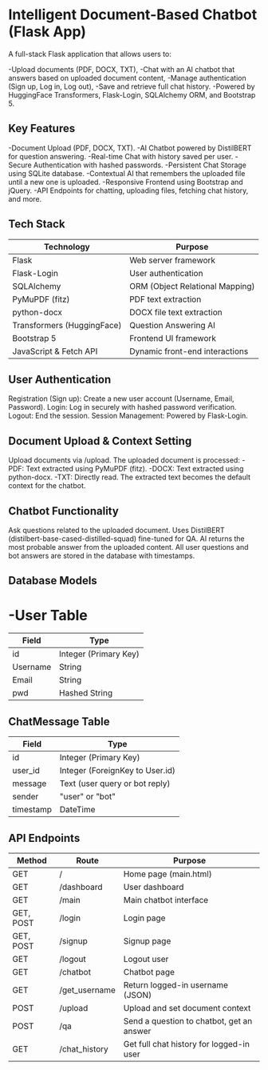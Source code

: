 # Intelligent Document-Based Chatbot (Flask App)
A full-stack Flask application that allows users to:

-Upload documents (PDF, DOCX, TXT),
-Chat with an AI chatbot that answers based on uploaded document content,
-Manage authentication (Sign up, Log in, Log out),
-Save and retrieve full chat history.
-Powered by HuggingFace Transformers, Flask-Login, SQLAlchemy ORM, and Bootstrap 5.

## Key Features
 -Document Upload (PDF, DOCX, TXT).
 -AI Chatbot powered by DistilBERT for question answering.
 -Real-time Chat with history saved per user.
 -Secure Authentication with hashed passwords.
 -Persistent Chat Storage using SQLite database.
 -Contextual AI that remembers the uploaded file until a new one is uploaded.
 -Responsive Frontend using Bootstrap and jQuery.
 -API Endpoints for chatting, uploading files, fetching chat history, and more.
##  Tech Stack
| Technology  |	Purpose   |
|-------------|--------------------------|
| Flask	      |  Web server framework     |
| Flask-Login	  |  User authentication            |
| SQLAlchemy	    |  ORM (Object Relational Mapping) |
| PyMuPDF (fitz)  |	PDF text extraction         |
| python-docx	  |  DOCX file text extraction       |
| Transformers (HuggingFace)  |	Question Answering AI  |
| Bootstrap 5	|  Frontend UI framework             |
| JavaScript & Fetch API	  |  Dynamic front-end interactions |

## User Authentication
Registration (Sign up): Create a new user account (Username, Email, Password).
Login: Log in securely with hashed password verification.
Logout: End the session.
Session Management: Powered by Flask-Login.

## Document Upload & Context Setting
Upload documents via /upload.
The uploaded document is processed:
  -PDF: Text extracted using PyMuPDF (fitz).
  -DOCX: Text extracted using python-docx.
  -TXT: Directly read.
The extracted text becomes the default context for the chatbot.

## Chatbot Functionality
Ask questions related to the uploaded document.
Uses DistilBERT (distilbert-base-cased-distilled-squad) fine-tuned for QA.
AI returns the most probable answer from the uploaded content.
All user questions and bot answers are stored in the database with timestamps.

## Database Models
# -User Table


| Field	     |   Type       |
|------------|---------------|
| id	         |  Integer (Primary Key)   | 
| Username    |	String    |
| Email	     |  String    |
| pwd	       |  Hashed String |

## ChatMessage Table  
| Field	      |   Type         |
|-------------|-----------------|
| id           |	Integer (Primary Key) |
| user_id	      | Integer (ForeignKey to User.id) |
| message	     |   Text (user query or bot reply) |
| sender       |	"user" or "bot"   |
| timestamp	  |    DateTime   |


## API Endpoints

| Method	| Route	 | Purpose  |
|----------|--------|----------|
| GET	     |   /	  | Home page (main.html) |
| GET	     | /dashboard	 |  User dashboard  |
| GET	     | /main	     |  Main chatbot interface |
| GET, POST	 | /login	   |  Login page  |
| GET, POST	 | /signup	 |  Signup page  |
| GET	   |  /logout	  |  Logout user  |
| GET	   |  /chatbot	  | Chatbot page  |
| GET	   |  /get_username	 |  Return logged-in username (JSON)  |
| POST	 |  /upload	   |    Upload and set document context    |
| POST	 |  /qa	     |    Send a question to chatbot, get an answer  |
| GET	   |  /chat_history	   |  Get full chat history for logged-in user |
